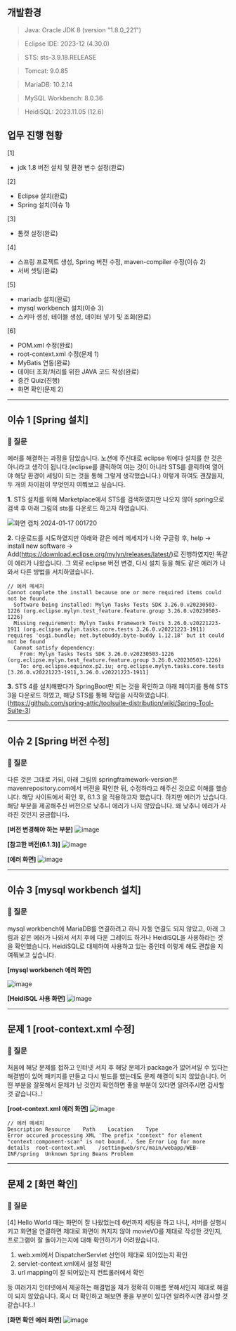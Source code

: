 
## 개발환경
>Java: Oracle JDK 8 (version "1.8.0_221")

>Eclipse IDE: 2023-12 (4.30.0)

>STS: sts-3.9.18.RELEASE

>Tomcat: 9.0.85

>MariaDB: 10.2.14

>MySQL Workbench: 8.0.36

>HeidiSQL: 2023.11.05 (12.6)

## 업무 진행 현황
[1]
- jdk 1.8 버전 설치 및 환경 변수 설정(완료)

[2]
- Eclipse 설치(완료)
- Spring 설치(이슈 1)

[3]
- 톰캣 설정(완료)

[4]
- 스프링 프로젝트 생성, Spring 버전 수정, maven-compiler 수정(이슈 2)
- 서버 셋팅(완료)

[5]
- mariadb 설치(완료)
- mysql workbench 설치(이슈 3)
- 스키마 생성, 테이블 생성, 데이터 넣기 및 조회(완료)

[6]
- POM.xml 수정(완료)
- root-context.xml 수정(문제 1)
- MyBatis 연동(완료)
- 데이터 조회/처리를 위한 JAVA 코드 작성(완료)
- 중간 Quiz(진행)
- 화면 확인(문제 2)

-----

## 이슈 1 [Spring 설치]
### 📌 질문

에러를 해결하는 과정을 담았습니다. 노션에 주신대로 eclipse 위에다 설치를 한 것은 아니라고 생각이 됩니다.(eclipse를 클릭하여 여는 것이 아니라 STS를 클릭하여 열어야 해당 환경이 세팅이 되는 것을 통해 그렇게 생각했습니다.) 이렇게 하여도 괜찮을지, 두 개의 차이점이 무엇인지 여쭤보고 싶습니다.

**1.** STS 설치를 위해 Marketplace에서 STS를 검색하였지만 나오지 않아 spring으로 검색 후 아래 그림의 sts를 다운로드 하고자 하였습니다.

  ![화면 캡처 2024-01-17 001720](https://github.com/Yerim1ee/Comento_BackEnd/assets/138195206/cc5d06f6-225f-48d4-8763-5a5fc56fa406)


**2.** 다운로드를 시도하였지만 아래와 같은 에러 메세지가 나와 구글링 후, help -> install new software -> Add(https://download.eclipse.org/mylyn/releases/latest/)로 진행하였지만 똑같이 에러가 나왔습니다. 그 외로 eclipse 버전 변경, 다시 설치 등을 해도 같은 에러가 나와서 다른 방법을 서치하였습니다.
```
// 에러 메세지
Cannot complete the install because one or more required items could not be found.
  Software being installed: Mylyn Tasks Tests SDK 3.26.0.v20230503-1226 (org.eclipse.mylyn.test_feature.feature.group 3.26.0.v20230503-1226)
  Missing requirement: Mylyn Tasks Framework Tests 3.26.0.v20221223-1911 (org.eclipse.mylyn.tasks.core.tests 3.26.0.v20221223-1911) requires 'osgi.bundle; net.bytebuddy.byte-buddy 1.12.18' but it could not be found
  Cannot satisfy dependency:
    From: Mylyn Tasks Tests SDK 3.26.0.v20230503-1226 (org.eclipse.mylyn.test_feature.feature.group 3.26.0.v20230503-1226)
    To: org.eclipse.equinox.p2.iu; org.eclipse.mylyn.tasks.core.tests [3.26.0.v20221223-1911,3.26.0.v20221223-1911]
```

**3.** STS 4를 설치해봤다가 SpringBoot만 되는 것을 확인하고 아래 페이지를 통해 STS 3을 다운로드 하였고, 해당 STS를 통해 작업을 시작하였습니다.
  (https://github.com/spring-attic/toolsuite-distribution/wiki/Spring-Tool-Suite-3)


-----
## 이슈 2 [Spring 버전 수정]
### 📌 질문
다른 것은 그대로 가되, 아래 그림의 springframework-version은 mavenrepository.com에서 버전을 확인한 뒤, 수정하라고 해주신 것으로 이해를 했습니다. 해당 사이트에서 확인 후, 6.1.3 을 적용하고자 했습니다. 하지만 에러가 났습니다. 해당 부분을 제공해주신 버전으로 낮추니 에러가 나지 않았습니다. 왜 낮추니 에러가 사라진 것인지 궁금합니다.

**[버전 변경해야 하는 부분]**
![image](https://github.com/Yerim1ee/Comento_BackEnd/assets/138195206/fee398de-e3ed-44f6-9372-23d698859e6e)

**[참고한 버전(6.1.3)]**
![image](https://github.com/Yerim1ee/Comento_BackEnd/assets/138195206/cec72e3e-bd8a-48cc-8cdb-bb2eb2873668)


**[에러 화면]**
![image](https://github.com/Yerim1ee/Comento_BackEnd/assets/138195206/d93d288c-e787-4d32-b743-481fe6e2e605)

-----
## 이슈 3 [mysql workbench 설치]
### 📌 질문
mysql workbench에 MariaDB를 연결하려고 하니 자동 연결도 되지 않았고, 아래 그림과 같은 에러가 나와서 서치 후에 다운 그레이드 하거나 HeidiSQL을 사용하라는 것을 확인했습니다. HeidiSQL로 대체하여 사용하고 있는 중인데 이렇게 해도 괜찮을 지 여쭤보고 싶습니다.

**[mysql workbench 에러 화면]**

![image](https://github.com/Yerim1ee/Comento_BackEnd/assets/138195206/76cfadf5-5134-4f97-9b48-3907bf2ac061)

**[HeidiSQL 사용  화면]**
![image](https://github.com/Yerim1ee/Comento_BackEnd/assets/138195206/6876534e-f392-4fe1-b6a0-57fe08ee6d08)

-----
## 문제 1 [root-context.xml 수정]
### 📌 질문
처음에 해당 문제를 접하고 인터넷 서치 후 해당 문제가 package가 없어서일 수 있다는 해결법이 있어 패키지를 만들고 다시 빌드를 했는데도 문제 해결이 되지 않았습니다. 어떤 부분을 잘못해서 문제가 난 것인지 확인하면 좋을 부분이 있다면 알려주시면 감사할 것 같습니다..!

**[root-context.xml 에러 화면]**
![image](https://github.com/Yerim1ee/Comento_BackEnd/assets/138195206/a9553412-c168-4459-90ad-88feea3d85d2)

```
// 에러 메세지
Description	Resource	Path	Location	Type
Error occured processing XML 'The prefix "context" for element "context:component-scan" is not bound.'. See Error Log for more details	root-context.xml	/settingweb/src/main/webapp/WEB-INF/spring	Unknown	Spring Beans Problem
```
-----
## 문제 2 [화면 확인]
### 📌 질문
[4] Hello World 때는 화면이 잘 나왔었는데 6번까지 세팅을 하고 나니, 서버를 실행시키고 화면을 연결하면 제대로 화면이 켜지지 않아 movieVO를 제대로 작성한 것인지, 프로그램이 잘 돌아가는지에 대해 확인하기가 어려웠습니다.
1) web.xml에서 DispatcherServlet 선언이 제대로 되어있는지 확인
2) servlet-context.xml에서 설정 확인
3) url mapping이 잘 되어있는지 컨트롤러에서 확인

등 여러가지 인터넷에서 제공하는 해결법을 제가 정확히 이해름 못해서인지 제대로 해결이 되지 않았습니다. 혹시 더 확인하고 해보면 좋을 부분이 있다면 알려주시면 감사할 것 같습니다..!

**[화면 확인 에러 화면]**
![image](https://github.com/Yerim1ee/Comento_BackEnd/assets/138195206/b4805fe9-aec4-46f6-a21c-8b4959194998)
